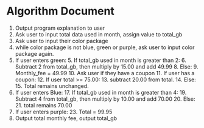# Algorithm Document

1. Output program explanation to user
2. Ask user to input total data used in month, assign value to total_gb
2. Ask user to input their color package
3. while color package is not blue, green or purple, ask user to input color package again.
3. If user enters green:
   5. If total_gb used in month is greater than 2:
      6. Subtract 2 from total_gb, then multiply by 15.00 and add 49.99
   8. Else:
      9. Monthly_fee = 49.99
   10. Ask user if they have a coupon
       11. If user has a coupon:
           12. If user total >= 75.00:
               13. subtract 20.00 from total.
           14. Else:
               15. Total remains unchanged.
16. If user enters Blue:
    17. If total_gb used in month is greater than 4:
        19. Subtract 4 from total_gb, then multiply by 10.00 and add 70.00
    20. Else:
        21. total remains 70.00
22. If user enters purple:
    23. Total = 99.95
24. Output total monthly fee, output total_gb